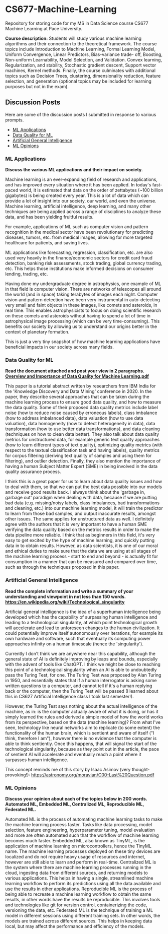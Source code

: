 # CS677-Machine-Learning

Repository for storing code for my MS in Data Science course CS677 Machine Learning at Pace University.

**Course description:** Students will study various machine learning algorithms and their connection to the theoretical framework. The course topics include Introduction to Machine Learning, Formal Learning Model, Uniform Convergence, Linear Predictors, Bias-variance trade- off, Boosting, Non-uniform Learnability, Model Selection, and Validation. Convex learning, Regularization, and stability, Stochastic gradient descent, Support vector machines, Kernel methods. Finally, the course culminates with additional topics such as Decision Trees, clustering, dimensionality reduction, feature selection, and generation (optional topics may be included for learning purposes but not in the exam).

## Discussion Posts

Here are some of the discussion posts I submitted in response to various prompts.
- [ML Applications](#ml-applications)
- [Data Quality for ML](#data-quality-for-ml)
- [Artificial General Intelligence](#artificial-general-intelligence)
- [ML Opinions](#ml-opinions)

### ML Applications
**Discuss the various ML applications and their impact on society.**

Machine learning is an ever-expanding field of research and applications, and has improved every situation where it has been applied. In today's fast-paced world, it is estimated that data on the order of zettabytes (~100 billion gigabytes) is being created every year. This is a lot of data which can provide a lot of insight into our society, our world, and even the universe. Machine learning, artificial intelligence, deep learning, and many other techniques are being applied across a range of disciplines to analyze these data, and has been yielding fruitful results.

For example, applications of ML such as computer vision and pattern recognition in the medical sector have been revolutionary for predicting diseases, tumors, etc. from medical images, allowing for more targeted healthcare for patients, and saving lives.

ML applications like forecasting, regression, classification, etc. are also used very heavily in the finance/economic sectors for credit card fraud detection, banking risk assessments, stock trading, global currency trading, etc. This helps those institutions make informed decisions on consumer lending, trading, etc.

Having done my undergraduate degree in astrophysics, one example of ML in that field is computer vision. There are networks of telescopes all around the world (and in space) taking terabytes of images each night. Computer vision and pattern detection have been very instrumental in auto-detecting very small and faint objects in these images, like comets and asteroids, in real time. This enables astrophysicists to focus on doing scientific research on these comets and asteroids without having to spend a lot of time in astrophysical image processing (which can be very time-consuming). This benefits our society by allowing us to understand our origins better in the context of planetary formation. 

This is just a very tiny snapshot of how machine learning applications have beneficial impacts in our society across many fields. 

### Data Quality for ML
**Read the document attached and post your view in 2 paragraphs.**
**[Overview and Importance of Data Quality for Machine Learning.pdf](https://research.ibm.com/publications/overview-and-importance-of-data-quality-for-machine-learning-tasks)**

This paper is a tutorial abstract written by researchers from IBM India for the 'Knowledge Discovery and Data Mining' conference in 2020. In the paper, they describe several approaches that can be taken during the machine learning process to ensure good data quality, and how to measure the data quality. Some of their proposed data quality metrics include label noise (how to reduce noise caused by erroneous labels), class imbalance (how to address imbalanced data), data valuation (how to use data valuation), data homogeneity (how to detect heterogeneity in data), data transformation (how to use better data transformations), and data cleaning (techniques on how to clean data better). They also talk about data quality metrics for unstructured data, for example generic text quality approaches (how to learn different types of text quality), optimizing quality metrics (with respect to the textual classification task and having labels), quality metrics for corpus filtering (deriving text quality of samples and using them for filtering), and outlier detection. Finally, they also mention the importance of having a human Subject Matter Expert (SME) in being involved in the data quality assurance process. 

I think this is a great paper for us to learn about data quality issues and how to deal with them, so that we can put the best data possible into our models and receive good results back. I always think about the 'garbage in, garbage out' paradigm when dealing with data, because if we are putting bad data (e.g. missing/noisy labels, class imbalances, bad transformations and cleaning, etc.) into our machine learning model, it will train the predictor to learn from those bad samples, and output inaccurate results, amongst other issues. The same applies for unstructured data as well. I definitely agree with the authors that it is very important to have a human SME verifying the data quality based on the metrics results in order to make the data pipeline more reliable. I think that as beginners in this field, it's very easy to get excited by the hype of machine learning, and quickly putting data in to obtain results. However, as data scientists, it is one of our moral and ethical duties to make sure that the data we are using at all stages of the machine learning process - start to end and beyond - is actually fit for consumption in a manner that can be measured and compared over time, such as through the techniques proposed in this paper.

### Artificial General Intelligence
**Read the complete information and write a summary of your understanding and viewpoint in not less than 150 words. https://en.wikipedia.org/wiki/Technological_singularity**

Artificial general intelligence is the idea of a superhuman intelligence being developed which has the capability of surpassing human intelligence and leading to a technological singularity, at which point technological growth will accelerate and lead to unforeseen changes to the human civilization. It could potentially improve itself autonomously over iterations, for example its own hardware and software, such that eventually its computing power approaches infinity on a human timescale (hence the 'singularity').

Currently I don’t think we are anywhere near this capability, although the general state of AI is definitely improving by leaps and bounds, especially with the advent of tools like ChatGPT. I think we might be close to reaching this point of a technological singularity when an AI is able to undoubtedly pass the Turing Test, for one. The Turing Test was proposed by Alan Turing in 1950, and essentially states that if a human interrogator is asking some written questions to a computer, and cannot tell if it's a human replying back or the computer, then the Turing Test will be passed (I learned about this in CS627 Artificial Intelligence class I took last semester!). 

However, the Turing Test says nothing about the actual intelligence of the machine, as in: is the computer actually aware of what it is doing, or has it simply learned the rules and derived a simple model of how the world works from its perspective, based on the data (machine learning)? From what I've seen, technology like neural networks aim to replicate (to some extent) the functionality of the human brain, which is sentient and aware of itself ("I think, therefore I am"), however there is no evidence that the computer is able to think sentiently. Once this happens, that will signal the start of the technological singularity, because as they point out in the article, the pace of sentient AI will accelerate and eventually reach a point where it surpasses human intelligence. 

This concept reminds me of this story by Isaac Asimov (very thought-provoking!): https://astronomy.org/moravian/C00-Last%20Question.pdf

### ML Opinions
**Discuss your opinion about each of the topics below in 200 words. Automated ML, Embedded ML, Centralized ML, Reproducible ML, Federated ML.**

Automated ML is the process of automating machine learning tasks to make the machine learning process faster. Tasks like data processing, model selection, feature engineering, hyperparameter tuning, model evaluation and more are often automated such that the workflow of machine learning becomes much faster. Embedded ML, also known as TinyML, is the application of machine learning on microcontrollers, hence the TinyML name. The machine learning processes deployed on these tiny devices are localized and do not require heavy usage of resources and internet, however are still able to learn and perform in real-time. Centralized ML is the system where there are machine learning processes running in the cloud, ingesting data from different sources, and returning models to various applications. This helps in having a single, streamlined machine learning workflow to perform its predictions using all the data available and use the results in other applications. Reproducible ML is the process of being able to recreate a machine learning workflow to obtain the same results, in other words have the results be reproducible. This involves tools and technologies like git for version control, containerizing the code, versioning the data, etc. Federated ML is the technique of training a ML model in different sessions using different training sets. In other words, the models are trained across different sources. This helps in keeping data local, but may affect the performance and efficiency of the models.
